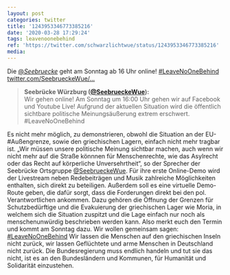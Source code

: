 ```yaml
---
layout: post
categories: twitter
title: '1243953346773385216'
date: '2020-03-28 17:29:24'
tags: leavenoonebehind
ref: 'https://twitter.com/schwarzlichtwue/status/1243953346773385216'
media:
---
```

Die [@_Seebruecke_](https://twitter.com/_Seebruecke_) geht am Sonntag ab 16 Uhr online! [#LeaveNoOneBehind](/t/leavenoonebehind) [twitter.com/SeebrueckeWue/…](https://twitter.com/SeebrueckeWue/status/1243848380985552902) 
> <b>Seebrücke Würzburg ([@SeebrueckeWue](https://twitter.com/SeebrueckeWue)):</b>  
>Wir gehen online! Am Sonntag um 16:00 Uhr gehen wir auf Facebook und Youtube Live! Aufgrund der aktuellen Situation wird die öffentlich sichtbare politische Meinungsäußerung extrem erschwert. #LeaveNoOneBehind    


Es nicht mehr möglich, zu demonstrieren, obwohl die Situation an der EU-#Außengrenze, sowie den griechischen Lagern, einfach nicht mehr tragbar ist. 
„Wir müssen unsere politische Meinung sichtbar machen, auch wenn wir nicht mehr auf die Straße könnnen für Menschenrechte, wie das Asylrecht oder das Recht auf körperliche Unversehrtheit“, so der Sprecher der Seebrücke Ortsgruppe [@SeebrueckeWue](https://twitter.com/SeebrueckeWue). 
Für ihre erste Online-Demo wird der Livestream neben Redebeiträgen und Musik zahlreiche Möglichkeiten enthalten, sich direkt zu beteiligen. Außerdem soll es eine virtuelle Demo-Route geben, die dafür sorgt, dass die Forderungen direkt bei den pol. Verantwortlichen ankommen. 
Dazu gehören die Öffnung der Grenzen für Schutzbedürftige und die Evakuierung der griechischen Lager wie Moria, in welchem sich die Situation zuspitzt und die Lage einfach nur noch als menschenunwürdig beschrieben werden kann. 
Also merkt euch den Termin und kommt am Sonntag dazu. Wir wollen gemeinsam sagen: [#LeaveNoOneBehind](/t/leavenoonebehind)  Wir lassen die Menschen auf den griechischen Inseln nicht zurück, wir lassen Geflüchtete und arme Menschen in Deutschland nicht zurück. 
Die Bundesregierung muss endlich handeln und tut sie das nicht, ist es an den Bundesländern und Kommunen, für Humanität und Solidarität einzustehen. 